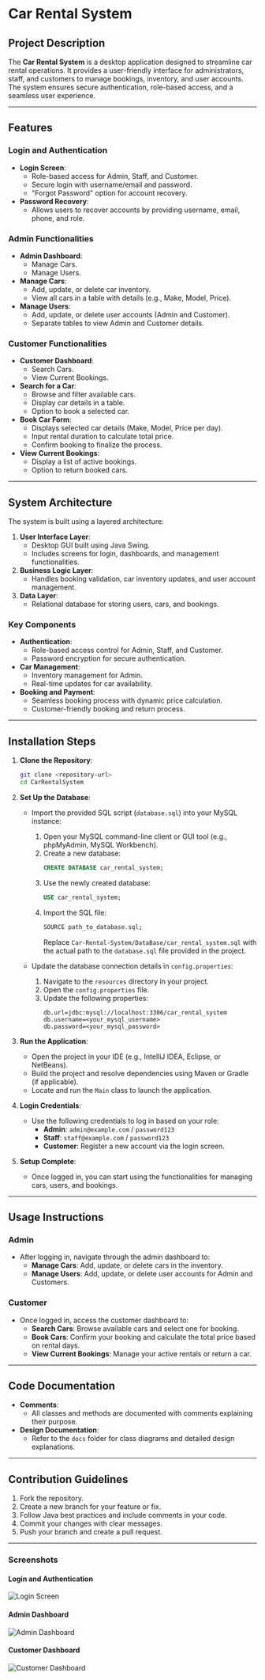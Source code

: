 
# Car Rental System

## Project Description
The **Car Rental System** is a desktop application designed to streamline car rental operations. It provides a user-friendly interface for administrators, staff, and customers to manage bookings, inventory, and user accounts. The system ensures secure authentication, role-based access, and a seamless user experience.

---

## Features

### Login and Authentication
- **Login Screen**:
  - Role-based access for Admin, Staff, and Customer.
  - Secure login with username/email and password.
  - "Forgot Password" option for account recovery.
- **Password Recovery**:
  - Allows users to recover accounts by providing username, email, phone, and role.

### Admin Functionalities
- **Admin Dashboard**:
  - Manage Cars.
  - Manage Users.
- **Manage Cars**:
  - Add, update, or delete car inventory.
  - View all cars in a table with details (e.g., Make, Model, Price).
- **Manage Users**:
  - Add, update, or delete user accounts (Admin and Customer).
  - Separate tables to view Admin and Customer details.

### Customer Functionalities
- **Customer Dashboard**:
  - Search Cars.
  - View Current Bookings.
- **Search for a Car**:
  - Browse and filter available cars.
  - Display car details in a table.
  - Option to book a selected car.
- **Book Car Form**:
  - Displays selected car details (Make, Model, Price per day).
  - Input rental duration to calculate total price.
  - Confirm booking to finalize the process.
- **View Current Bookings**:
  - Display a list of active bookings.
  - Option to return booked cars.

---

## System Architecture

The system is built using a layered architecture:
1. **User Interface Layer**:
   - Desktop GUI built using Java Swing.
   - Includes screens for login, dashboards, and management functionalities.
2. **Business Logic Layer**:
   - Handles booking validation, car inventory updates, and user account management.
3. **Data Layer**:
   - Relational database for storing users, cars, and bookings.

### Key Components
- **Authentication**:
  - Role-based access control for Admin, Staff, and Customer.
  - Password encryption for secure authentication.
- **Car Management**:
  - Inventory management for Admin.
  - Real-time updates for car availability.
- **Booking and Payment**:
  - Seamless booking process with dynamic price calculation.
  - Customer-friendly booking and return process.

---

## Installation Steps

1. **Clone the Repository**:
   ```bash
   git clone <repository-url>
   cd CarRentalSystem
   ```

2. **Set Up the Database**:
   - Import the provided SQL script (`database.sql`) into your MySQL instance:
     1. Open your MySQL command-line client or GUI tool (e.g., phpMyAdmin, MySQL Workbench).
     2. Create a new database:
        ```sql
        CREATE DATABASE car_rental_system;
        ```
     3. Use the newly created database:
        ```sql
        USE car_rental_system;
        ```
     4. Import the SQL file:
        ```bash
        SOURCE path_to_database.sql;
        ```
        Replace `Car-Rental-System/DataBase/car_rental_system.sql` with the actual path to the `database.sql` file provided in the project.

   - Update the database connection details in `config.properties`:
     1. Navigate to the `resources` directory in your project.
     2. Open the `config.properties` file.
     3. Update the following properties:
        ```
        db.url=jdbc:mysql://localhost:3306/car_rental_system
        db.username=<your_mysql_username>
        db.password=<your_mysql_password>
        ```

3. **Run the Application**:
   - Open the project in your IDE (e.g., IntelliJ IDEA, Eclipse, or NetBeans).
   - Build the project and resolve dependencies using Maven or Gradle (if applicable).
   - Locate and run the `Main` class to launch the application.

4. **Login Credentials**:
   - Use the following credentials to log in based on your role:
     - **Admin**: `admin@example.com` / `password123`
     - **Staff**: `staff@example.com` / `password123`
     - **Customer**: Register a new account via the login screen.

5. **Setup Complete**:
   - Once logged in, you can start using the functionalities for managing cars, users, and bookings.

---

## Usage Instructions

### Admin
- After logging in, navigate through the admin dashboard to:
  - **Manage Cars**: Add, update, or delete cars in the inventory.
  - **Manage Users**: Add, update, or delete user accounts for Admin and Customers.

### Customer
- Once logged in, access the customer dashboard to:
  - **Search Cars**: Browse available cars and select one for booking.
  - **Book Cars**: Confirm your booking and calculate the total price based on rental days.
  - **View Current Bookings**: Manage your active rentals or return a car.

---

## Code Documentation

- **Comments**:
  - All classes and methods are documented with comments explaining their purpose.
- **Design Documentation**:
  - Refer to the `docs` folder for class diagrams and detailed design explanations.

---

## Contribution Guidelines

1. Fork the repository.
2. Create a new branch for your feature or fix.
3. Follow Java best practices and include comments in your code.
4. Commit your changes with clear messages.
5. Push your branch and create a pull request.

---

### Screenshots

#### Login and Authentication
![Login Screen](https://i.imgur.com/Rcc1l6T.png)

#### Admin Dashboard
![Admin Dashboard](./screenshots/admin_dashboard.png)

#### Customer Dashboard
![Customer Dashboard](./screenshots/customer_dashboard.png)
